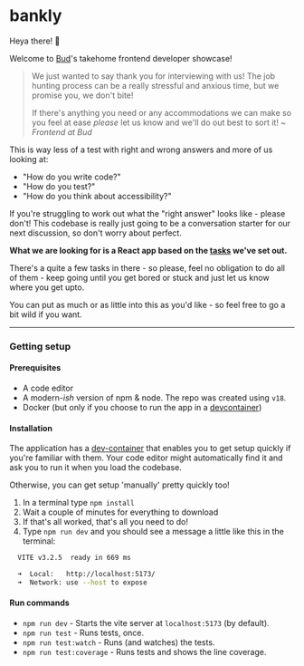 # bankly

Heya there! 👋

Welcome to [Bud](https://www.thisisbud.com)'s takehome frontend developer showcase!

> We just wanted to say thank you for interviewing with us! The job hunting process can be a really stressful and anxious time, but we promise you, we don't bite!
>
> If there's anything you need or any accommodations we can make so you feel at ease _please_ let us know and we'll do out best to sort it!
> ~ _Frontend at Bud_

This is way less of a test with right and wrong answers and more of us looking at:

- "How do you write code?"
- "How do you test?"
- "How do you think about accessibility?"

If you're struggling to work out what the "right answer" looks like - please don't! This codebase is really just going to be a conversation starter for our next discussion, so don't worry about perfect.

**What we are looking for is a React app based on the [tasks](./tasks) we've set out.**

There's a quite a few tasks in there - so please, feel no obligation to do all of them - keep going until you get bored or stuck and just let us know where you get upto.

You can put as much or as little into this as you'd like - so feel free to go a bit wild if you want.

---

### Getting setup

#### Prerequisites

- A code editor
- A modern-_ish_ version of npm & node. The repo was created using `v18`.
- Docker (but only if you choose to run the app in a [devcontainer](https://code.visualstudio.com/docs/remote/containers))

#### Installation

The application has a [dev-container](./.devcontainer/devcontainer.json) that enables you to get setup quickly if you're familiar with them. Your code editor might automatically find it and ask you to run it when you load the codebase.

Otherwise, you can get setup 'manually' pretty quickly too!

1. In a terminal type `npm install`
2. Wait a couple of minutes for everything to download
3. If that's all worked, that's all you need to do!
4. Type `npm run dev` and you should see a message a little like this in the terminal:

```bash
  VITE v3.2.5  ready in 669 ms

  ➜  Local:   http://localhost:5173/
  ➜  Network: use --host to expose
```

#### Run commands

- `npm run dev` - Starts the vite server at `localhost:5173` (by default).
- `npm run test` - Runs tests, once.
- `npm run test:watch` - Runs (and watches) the tests.
- `npm run test:coverage` - Runs tests and shows the line coverage.
